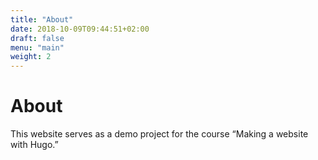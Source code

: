 ```yaml
---
title: "About"
date: 2018-10-09T09:44:51+02:00
draft: false
menu: "main"
weight: 2
---
```


# About

This website serves as a demo project for the course “Making a website with Hugo.”
